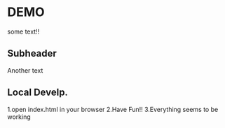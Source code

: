 # DEMO

some text!!

## Subheader

Another text

## Local Develp.

1.open index.html in your browser
2.Have Fun!!
3.Everything seems to be working
